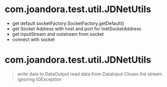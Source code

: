 # com.joandora.test.util.JDNetUtils
* get default socketFactory:SocketFactory.getDefault()
* get Socket Address with host and port for InetSocketAddress 
* get inputStream and outstream from socket
* connect with socket

# com.joandora.test.util.JDNetUtils
> write data to DataOutput
> read data from DataInput
> Closes the stream ignoring IOException


